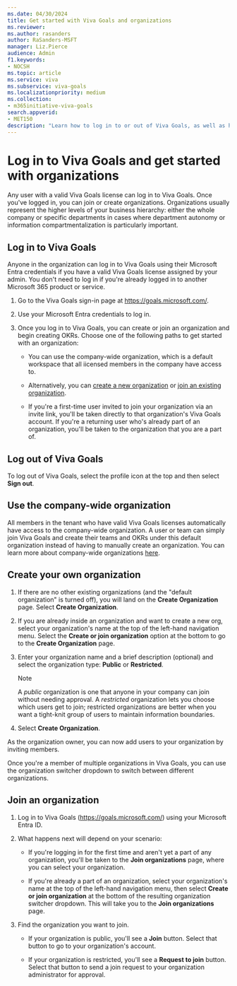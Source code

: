 ```yaml
---
ms.date: 04/30/2024
title: Get started with Viva Goals and organizations
ms.reviewer: 
ms.author: rasanders
author: RaSanders-MSFT
manager: Liz.Pierce
audience: Admin
f1.keywords:
- NOCSH
ms.topic: article
ms.service: viva
ms.subservice: viva-goals
ms.localizationpriority: medium
ms.collection:  
- m365initiative-viva-goals  
search.appverid:
- MET150
description: "Learn how to log in to or out of Viva Goals, as well as how to create and join organizations."
---
```


# Log in to Viva Goals and get started with organizations

Any user with a valid Viva Goals license can log in to Viva Goals. Once you've logged in, you can join or create organizations. Organizations usually represent the higher levels of your business hierarchy: either the whole company or specific departments in cases where department autonomy or information compartmentalization is particularly important.

## Log in to Viva Goals

Anyone in the organization can log in to Viva Goals using their Microsoft Entra credentials if you have a valid Viva Goals license assigned by your admin. You don't need to log in if you're already logged in to another Microsoft 365 product or service.

1. Go to the Viva Goals sign-in page at https://goals.microsoft.com/.

1. Use your Microsoft Entra credentials to log in.

1. Once you log in to Viva Goals, you can create or join an organization and begin creating OKRs. Choose one of the following paths to get started with an organization:

    * You can use the company-wide organization, which is a default workspace that all iicensed members in the company have access to.

    * Alternatively, you can [create a new organization](#create-your-own-organization) or [join an existing organization](#join-an-organization).

    * If you're a first-time user invited to join your organization via an invite link, you'll be taken directly to that organization's Viva Goals account. If you're a returning user who's already part of an organization, you'll be taken to the organization that you are a part of.

## Log out of Viva Goals

To log out of Viva Goals, select the profile icon at the top and then select **Sign out**.

## Use the company-wide organization

All members in the tenant who have valid Viva Goals licenses automatically have access to the company-wide organization. A user or team can simply join Viva Goals and create their teams and OKRs under this default organization instead of having to manually create an organization. You can learn more about company-wide organizations [here](company-wide-organization.md).

## Create your own organization

1. If there are no other existing organizations (and the "default organization" is turned off), you will land on the **Create Organization** page. Select **Create Organization**.

1. If you are already inside an organization and want to create a new org, select your organization's name at the top of the left-hand navigation menu. Select the **Create or join organization** option at the bottom to go to the **Create Organization** page.

1. Enter your organization name and a brief description (optional) and select the organization type: **Public** or **Restricted**.

    > [!NOTE]
    > A *public* organization is one that anyone in your company can join without needing approval. A *restricted* organization lets you choose which users get to join; restricted organizations are better when you want a tight-knit group of users to maintain information boundaries.

1. Select **Create Organization**.

As the organization owner, you can now add users to your organization by inviting members.

Once you're a member of multiple organizations in Viva Goals, you can use the organization switcher dropdown to switch between different organizations.

## Join an organization

1. Log in to Viva Goals (https://goals.microsoft.com/) using your Microsoft Entra ID.

1. What happens next will depend on your scenario:

    * If you're logging in for the first time and aren't yet a part of any organization, you'll be taken to the **Join organizations** page, where you can select your organization.

    * If you're already a part of an organization, select your organization's name at the top of the left-hand navigation menu, then select **Create or join organization** at the bottom of the resulting organization switcher dropdown. This will take you to the **Join organizations** page.

1. Find the organization you want to join.

    * If your organization is public, you'll see a **Join** button. Select that button to go to your organization's account.

    * If your organization is restricted, you'll see a **Request to join** button. Select that button to send a join request to your organization administrator for approval.
